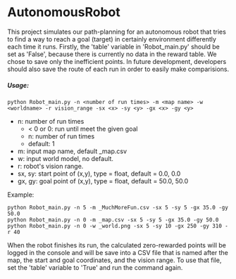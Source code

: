 # AutonomousRobot
This project simulates our path-planning for an autonomous robot that tries to find a way to reach a goal (target)
in certainly environment differently each time it runs.
Firstly, the 'table' variable in 'Robot_main.py' should be set as 'False', because there is currently no data in the reward table. We chose to save only the inefficient points. In future development, developers should also save the route of each run in order to easily make comparisions.
##### Usage:
``` python Robot_main.py -n <number of run times> -m <map name> -w <worldname> -r vision_range -sx <x> -sy <y> -gx <x> -gy <y> ```

* n: number of run times
    - < 0 or 0: run until meet the given goal
    - n: number of run times
    - default: 1
* m: input map name, default _map.csv
* w: input world model, no default.
* r: robot's vision range.
* sx, sy: start point of (x,y), type = float, default = 0.0, 0.0
* gx, gy: goal point of (x,y), type = float, default = 50.0, 50.0

Example: 
```
python Robot_main.py -n 5 -m _MuchMoreFun.csv -sx 5 -sy 5 -gx 35.0 -gy 50.0
python Robot_main.py -n 0 -m _map.csv -sx 5 -sy 5 -gx 35.0 -gy 50.0
python Robot_main.py -n 0 -w _world.png -sx 5 -sy 10 -gx 250 -gy 310 -r 40
```
When the robot finishes its run, the calculated zero-rewarded points will be logged in the console and will be save into a CSV file that is named after the map, the start and goal coordinates, and the vision range. To use that file, set the 'table' variable to 'True' and run the command again.
